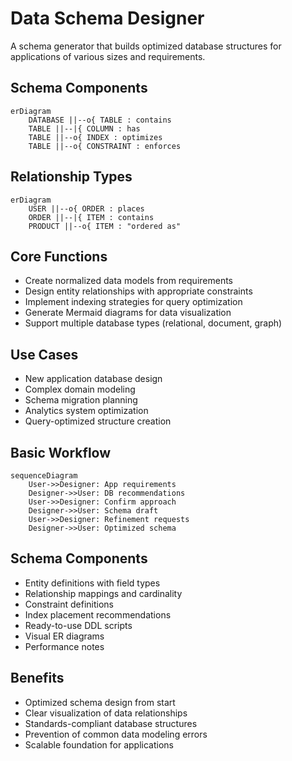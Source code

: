 # Data Schema Designer

A schema generator that builds optimized database structures for applications of various sizes and requirements.

## Schema Components

```mermaid
erDiagram
    DATABASE ||--o{ TABLE : contains
    TABLE ||--|{ COLUMN : has
    TABLE ||--o{ INDEX : optimizes
    TABLE ||--o{ CONSTRAINT : enforces
```

## Relationship Types

```mermaid
erDiagram
    USER ||--o{ ORDER : places
    ORDER ||--|{ ITEM : contains
    PRODUCT ||--o{ ITEM : "ordered as"
```

## Core Functions

- Create normalized data models from requirements
- Design entity relationships with appropriate constraints
- Implement indexing strategies for query optimization
- Generate Mermaid diagrams for data visualization
- Support multiple database types (relational, document, graph)

## Use Cases

- New application database design
- Complex domain modeling
- Schema migration planning
- Analytics system optimization
- Query-optimized structure creation

## Basic Workflow

```mermaid
sequenceDiagram
    User->>Designer: App requirements
    Designer->>User: DB recommendations
    User->>Designer: Confirm approach
    Designer->>User: Schema draft
    User->>Designer: Refinement requests
    Designer->>User: Optimized schema
```

## Schema Components

- Entity definitions with field types
- Relationship mappings and cardinality
- Constraint definitions
- Index placement recommendations
- Ready-to-use DDL scripts
- Visual ER diagrams
- Performance notes

## Benefits

- Optimized schema design from start
- Clear visualization of data relationships
- Standards-compliant database structures
- Prevention of common data modeling errors
- Scalable foundation for applications 